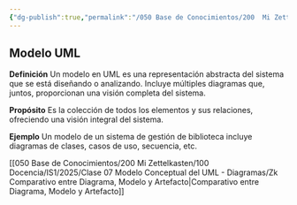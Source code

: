 ```yaml
---
{"dg-publish":true,"permalink":"/050 Base de Conocimientos/200  Mi Zettelkasten/100 Docencia/IS1/2025/Clase 07 Modelo Conceptual del UML - Diagramas/Zk Modelo UML/","tags":["digitalGarden"]}
---
```


## Modelo UML

**Definición**
Un modelo en UML es una representación abstracta del sistema que se está diseñando o analizando. Incluye múltiples diagramas que, juntos, proporcionan una visión completa del sistema.

**Propósito**
Es la colección de todos los elementos y sus relaciones, ofreciendo una visión integral del sistema.

**Ejemplo**
Un modelo de un sistema de gestión de biblioteca incluye diagramas de clases, casos de uso, secuencia, etc.

[[050 Base de Conocimientos/200  Mi Zettelkasten/100 Docencia/IS1/2025/Clase 07 Modelo Conceptual del UML - Diagramas/Zk Comparativo entre Diagrama, Modelo y Artefacto\|Comparativo entre Diagrama, Modelo y Artefacto]]
